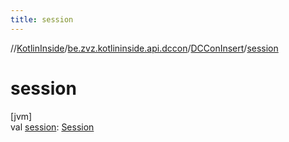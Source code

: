 ```yaml
---
title: session
---
```

//[KotlinInside](../../../index.html)/[be.zvz.kotlininside.api.dccon](../index.html)/[DCConInsert](index.html)/[session](session.html)



# session



[jvm]\
val [session](session.html): [Session](../../be.zvz.kotlininside.session/-session/index.html)




